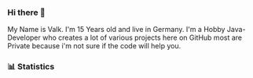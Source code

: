 ### Hi there 👋

My Name is Valk. 
I'm 15 Years old and live in Germany. 
I'm a Hobby Java-Developer who creates a lot of various projects here on GitHub most are Private because i'm not sure if the code will help you. 

### 📊 Statistics
<!-- BLOG-POST-LIST:START -->
<!-- BLOG-POST-LIST:END -->

